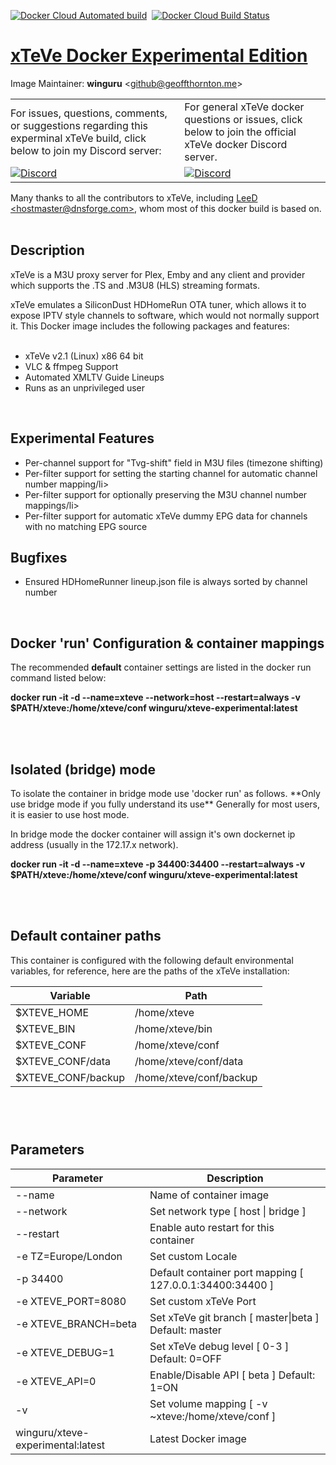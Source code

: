 <a href="https://hub.docker.com/repository/docker/winguru/xteve-experimental"><img alt="Docker Cloud Automated build" src="https://img.shields.io/docker/cloud/automated/winguru/xteve-experimental?style=for-the-badge"></a>&nbsp;
<a href="https://hub.docker.com/repository/docker/winguru/xteve-experimental"><img alt="Docker Cloud Build Status" src="https://img.shields.io/docker/cloud/build/winguru/xteve-experimental?style=for-the-badge"></a>

<h1 id="xTeVe"><a href="https://github.com/winguru/xTeVe/tree/experimental">xTeVe Docker Experimental Edition</a></h1>
<tr>

Image Maintainer:  <b>winguru</b> <github@geoffthornton.me\></a>
<br>
                          
<table style="border: 0">
<tr style="border: 0">
<td style="border: 0; padding-left: 0">For issues, questions, comments, or suggestions regarding this experminal xTeVe build, click below to join my Discord server:</td>
<td style="border: 0">For general xTeVe docker questions or issues, click below to join the official xTeVe docker Discord server.</td>
</tr>
<tr style="border: 0">
<td style="border: 0; padding-left: 0"><a href="https://discord.gg/mqHtSBSSNC"><img alt="Discord" src="https://img.shields.io/discord/431853493503131648?style=for-the-badge"></a></td>
<td style="border: 0"><a href="https://discord.gg/Up4ZsV6"><img alt="Discord" src="https://img.shields.io/discord/465222357754314767?color=%2367E3FB&style=for-the-badge"></a></td>
</tr>
</table>
Many thanks to all the contributors to xTeVe, including <a href="https://github.com/dnsforge-repo/xteve">LeeD &lt;hostmaster@dnsforge.com&gt;</a>, whom most of this docker build is based on.

<br>
<br>                                                                                                                                      
                                                                                                                                      
<h2 id="description">Description</h2>

xTeVe is a M3U proxy server for Plex, Emby and any client and provider which supports the .TS and .M3U8 (HLS) streaming formats.

<p>xTeVe emulates a SiliconDust HDHomeRun OTA tuner, which allows it to expose IPTV style channels to software, which would not normally support it.  This Docker image includes the following packages and features:

<br>

<br>

<ul>
<li>xTeVe v2.1 (Linux) x86 64 bit</li>
<li>VLC & ffmpeg Support</li>
<li>Automated XMLTV Guide Lineups</li>
<li>Runs as an unprivileged user</li>
</ul>

<br>

<h2 id="experimental-features">Experimental Features</h2>                  
<ul>
<li>Per-channel support for "Tvg-shift" field in M3U files (timezone shifting)</li>
<li>Per-filter support for setting the starting channel for automatic channel number mapping/li>
<li>Per-filter support for optionally preserving the M3U channel number mappings/li>
<li>Per-filter support for automatic xTeVe dummy EPG data for channels with no matching EPG source</li>
</ul>

<h2 id="bugfixes">Bugfixes</h2>
<ul>
<li>Ensured HDHomeRunner lineup.json file is always sorted by channel number</li>
</ul>
<br>
                    
<h2 >Docker 'run' Configuration & container mappings</h2>

The recommended <b>default</b> container settings are listed in the docker run command listed below:


<p><b> docker run -it -d --name=xteve --network=host --restart=always -v $PATH/xteve:/home/xteve/conf winguru/xteve-experimental:latest</b></p>


<br>

<br>

<h2 >Isolated (bridge) mode</h2>
<p>To isolate the container in bridge mode use 'docker run' as follows.  **Only use bridge mode if you fully understand its use**  Generally for most users, it is easier to use host mode. 

<br>

In bridge mode the docker container will assign it's own dockernet ip address (usually in the 172.17.x network).</p>

<p><b>docker run -it -d --name=xteve -p 34400:34400 --restart=always -v $PATH/xteve:/home/xteve/conf winguru/xteve-experimental:latest</b></p>

<br>

<br>

<h2>Default container paths</h2>

This container is configured with the following default environmental variables,  for reference, here are the paths of the xTeVe installation:


<table class="paleBlueRows">
<thead>
<tr>
<th>Variable</th>
<th>Path</th>
</tr>
</thead>
<tfoot>
<tr>
<td>&nbsp;</td>
<td>&nbsp;</td>
</tr>
</tfoot>
<tbody>
<tr>
<td>$XTEVE_HOME</td>
<td>/home/xteve</td>
</tr>
<tr>
<td>$XTEVE_BIN</td>
<td>/home/xteve/bin</td>
</tr>
<tr>
<td>$XTEVE_CONF</td>
<td>/home/xteve/conf</td>
</tr>
<tr>
<td>$XTEVE_CONF/data</td>
<td>/home/xteve/conf/data</td>
</tr>
<tr>
<td>$XTEVE_CONF/backup</td>
<td>/home/xteve/conf/backup</td>
</tr>
</tbody>
</table>

<br>

<h2 id="parameters">Parameters</h2>

<table class="paleBlueRows">
<thead>
<tr>
<th>Parameter</th>
<th>Description</th>
</tr>
</thead>
<tfoot>
<tr>
<td>&nbsp;</td>
<td>&nbsp;</td>
</tr>
</tfoot>
<tbody>
<tr>
<td>--name</td>
<td>Name of container image</td>
</tr>
<tr>
<td>--network</td>
<td>Set network type [ host | bridge ]</td>
</tr>
<tr>
<td>--restart</td>
<td>Enable auto restart for this container</td>
</tr>
<tr>
<td>-e TZ=Europe/London</td>
<td>Set custom Locale</td>
</tr>
<tr>
<td>-p 34400</td>
<td>Default container port mapping [ 127.0.0.1:34400:34400 ]</td>
</tr>
<tr>
<td>-e XTEVE_PORT=8080</td>
<td>Set custom xTeVe Port</td>
</tr>
<tr>
<td>-e XTEVE_BRANCH=beta</td>
<td>Set xTeVe git branch [ master|beta ] Default: master
</tr>
<tr>
<td>-e XTEVE_DEBUG=1</td>
<td>Set xTeVe debug level [ 0-3 ] Default: 0=OFF</td>
</tr>
<tr>
<td>-e XTEVE_API=0</td>
<td>Enable/Disable API [ beta ] Default: 1=ON</td>
</tr>
<tr>
<td>-v</td>
<td>Set volume mapping [ -v ~xteve:/home/xteve/conf ]</td>
</tr>
<tr>
<td>winguru/xteve-experimental:latest</td>
<td>Latest Docker image</td>
</tbody>
</table>

<br>
<br>

